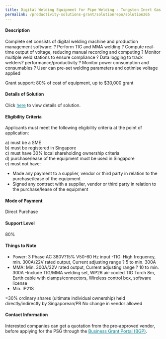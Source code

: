 ```yaml
---
title: Digital Welding Equipment for Pipe Welding - Tungsten Inert Gas (TIG) and Manual Metal Arc (MMA) 
permalink: /productivity-solutions-grant/solutionrepo/solution265
---
```


#### Description

Complete set consists of digital welding machine and production management software:
? Perform TIG and MMA welding
? Compute real-time output of voltage, reducing manual recording and computing
? Monitor multiple weld stations to ensure compliance
? Data logging to track welders? performance/productivity
? Monitor power consumption and consumables
? User can pre-set welding parameters and optimise voltage applied

Grant support: 80% of cost of equipment, up to $30,000 grant

#### Details of Solution

Click <a href='' style='color:#037e8a'>here</a> to view details of solution.

#### Eligibility Criteria

Applicants must meet the following eligibility criteria at the point of application:

a) must be a SME <br>
b) must be registered in Singapore <br>
c) must have 30% local shareholding ownership criteria <br>
d) purchase/lease of the equipment must be used in Singapore <br>
e) must not have:
- Made any payment to a supplier, vendor or third party in relation to the purchase/lease of the equipment
- Signed any contract with a supplier, vendor or third party in relation to the purchase/lease of the equipment

#### Mode of Payment
Direct Purchase

#### Support Level
80%

#### Things to Note
- Power:  3 Phase AC 380V?15% V50-60 Hz input
-TIG: High frequency, min. 300A/22V rated output, Current adjusting range ? 5 to min. 300A
- MMA: Min. 300A/32V rated output, Current adjusting range ? 10 to min. 300A
-Include TIG/MMA welding set, WP26 air-cooled TIG Torch 8m, Earth cable with clamps/connectors, Wireless control box, software license
- Min. IP21S

=30% ordinary shares (ultimate individual ownership) held directly/indirectly by Singaporean/PR
No change in vendor allowed

#### Contact Information


Interested companies can get a quotation from the pre-approved vendor, before applying for the PSG through the <a target='_blank' style='color:#037e8a' href='https://www.businessgrants.gov.sg/'>Business Grant Portal (BGP)</a>.
